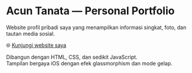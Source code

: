 # Acun Tanata — Personal Portfolio

Website profil pribadi saya yang menampilkan informasi singkat, foto, dan tautan media sosial.

🌐 [Kunjungi website saya](https://acun.github.io/acun-portfolio)

Dibangun dengan HTML, CSS, dan sedikit JavaScript.  
Tampilan bergaya iOS dengan efek glassmorphism dan mode gelap.
